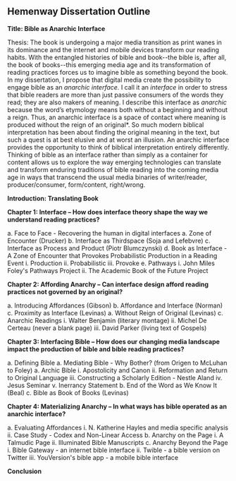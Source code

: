 ## Hemenway Dissertation Outline ##

**Title: Bible as Anarchic Interface**

Thesis: The book is undergoing a major media transition as print wanes in its dominance and the internet and mobile devices transform our reading habits. With the entangled histories of bible and book--the bible is, after all, the book of books--this emerging media age and its transformation of reading practices forces us to imagine bible as something beyond the book. In my dissertation, I propose that digital media create the possibility to engage bible as an *anarchic interface.* I call it an *interface* in order to stress that bible readers are more than just passive consumers of the words they read; they are also makers of meaning. I describe this interface as *anarchic* because the word’s etymology means both without a beginning and without a reign. Thus, an anarchic interface is a space of contact where meaning is produced without the reign of an original*. So much modern biblical interpretation has been about finding the original meaning in the text, but such a quest is at best elusive and at worst an illusion. An anarchic interface provides the opportunity to think of biblical interpretation entirely differently. Thinking of bible as an interface rather than simply as a container for content allows us to explore the way emerging technologies can translate and transform enduring traditions of bible reading into the coming media age in ways that transcend the usual media binaries of writer/reader, producer/consumer, form/content, right/wrong.

**Introduction: Translating Book**

**Chapter 1: Interface – How does interface theory shape the way we understand reading practices?**

a. Face to Face - Recovering the human in digital interfaces
a. Zone of Encounter (Drucker)
b. Interface as Thirdspace (Soja and Lefebvre)
c. Interface as Process and Product (Piotr Blumczynski)
d. Book as Interface - A Zone of Encounter that Provokes Probabilistic Production in a Reading Event
    i. Production
    ii. Probabilistic
    iii. Provoke
e. Pathways
    i. John Miles Foley's Pathways Project
    ii. The Academic Book of the Future Project
         
**Chapter 2: Affording Anarchy – Can interface design afford reading practices not governed by an original?**

a. Introducing Affordances (Gibson)
b. Affordance and Interface (Norman)
c. Proximity as Interface (Levinas)
a. Without Reign of Original (Levinas)
c. Anarchic Readings
    i. Walter Benjamin (literary montage)
    ii. Michel De Certeau (never a blank page)
    iii. David Parker (living text of Gospels)

**Chapter 3: Interfacing Bible – How does our changing media landscape impact the production of bible and bible reading practices?**

a. Defining Bible
a. Mediating Bible - Why Bother? (from Origen to McLuhan to Foley)
a. Archic Bible
    i. Apostolicity and Canon
    ii. Reformation and Return to Original Language
    iii. Constructing a Scholarly Edition - Nestle Aland
    iv. Jesus Seminar
    v. Inerrancy Statement
b. End of the Word as We Know It (Beal)
c. Bible as Book of Books (Levinas)

**Chapter 4: Materializing Anarchy – In what ways has bible operated as an anarchic interface?**

a. Evaluating Affordances
    i. N. Katherine Hayles and media specific analysis
    ii. Case Study - Codex and Non-Linear Access
b. Anarchy on the Page
    i. A Talmudic Page
    ii. Illuminated Bible Manuscripts
c. Anarchy Beyond the Page
    i. Bible Gateway - an internet bible interface
    ii. Twible - a bible version on Twitter
    iii. YouVersion's bible app - a mobile bible interface

**Conclusion**